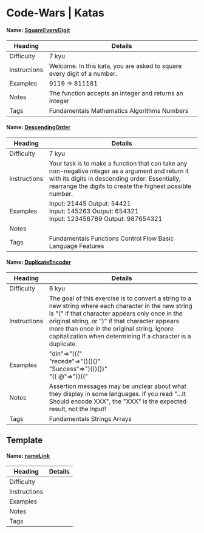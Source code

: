 # Code-Wars | Katas

#### Name: <a href="https://github.com/JeffACate/tree/master/Code-Wars/Code-Wars-Repo/CodeWars_Environment/SquareEveryDigit.cs"> SquareEveryDigit </a>
|     Heading      |   Details  |
| ------------- | ------------- |
|   Difficulty  | 7 kyu  |
| Instructions | Welcome. In this kata, you are asked to square every digit of a number. |
| Examples | 9119 => 811181 |
|  Notes | The function accepts an integer and returns an integer |
| Tags | Fundamentals Mathematics Algorithms Numbers |

####  Name: <a href="https://github.com/JeffACate/Code-Wars/Code-Wars-Repo/CodeWars_Environment/DescendingOrder.cs"> DescendingOrder </a>
|     Heading      |   Details  |
| ------------- | ------------- |
|   Difficulty | 7 kyu  | 
| Instructions | Your task is to make a function that can take any non-negative integer as a argument and return it with its digits in descending order. Essentially, rearrange the digits to create the highest possible number. |
| Examples | Input: 21445 Output: 54421<br />  Input: 145263 Output: 654321<br />  Input: 123456789 Output: 987654321 | 
|  Notes | | 
| Tags | Fundamentals  Functions Control Flow Basic Language Features |

####  Name: <a href="https://github.com/JeffACate/Code-Wars/Code-Wars-Repo/CodeWars_Environment/DuplicateEncoder.cs"> DuplicateEncoder </a>
|     Heading      |   Details  |
| ------------- | ------------- |
|   Difficulty  | 6 kyu | 
| Instructions  | The goal of this exercise is to convert a string to a new string where each character in the new string is "(" if that character appears only once in the original string, or ")" if that character appears more than once in the original string. Ignore capitalization when determining if a character is a duplicate. |
| Examples | "din"=>"(((" <br /> "recede"=>"()()()"<br /> "Success"=>")())())"<br /> "(( @"=>"))((" |
|  Notes | Assertion messages may be unclear about what they display in some languages. If you read "...It Should encode XXX", the "XXX" is the expected result, not the input! |
| Tags | Fundamentals Strings Arrays |

## Template

####  Name: <a href="#">nameLink</a>
|   Heading    |   Details  |
| -----------  | ---------- |
| Difficulty   | |
| Instructions | |
| Examples     | |
| Notes        | |
| Tags         | |